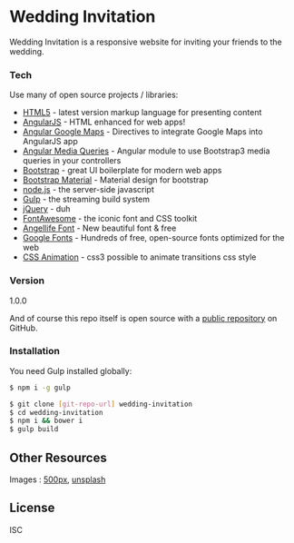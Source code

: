 # Wedding Invitation

Wedding Invitation is a responsive website for inviting your friends to the wedding.

### Tech
Use many of open source projects / libraries:

* [HTML5] - latest version markup language for presenting content
* [AngularJS] - HTML enhanced for web apps!
* [Angular Google Maps] - Directives to integrate Google Maps into AngularJS app
* [Angular Media Queries] - Angular module to use Bootstrap3 media queries in your controllers
* [Bootstrap] - great UI boilerplate for modern web apps
* [Bootstrap Material] - Material design for bootstrap
* [node.js] - the server-side javascript
* [Gulp] - the streaming build system
* [jQuery] - duh
* [FontAwesome] - the iconic font and CSS toolkit
* [Angellife Font] - New beautiful font & free
* [Google Fonts] - Hundreds of free, open-source fonts optimized for the web
* [CSS Animation] - css3 possible to animate transitions css style

### Version
1.0.0

And of course this repo itself is open source with a [public repository][wedding]
 on GitHub.

### Installation

 You need Gulp installed globally:

 ```sh
 $ npm i -g gulp
 ```

 ```sh
 $ git clone [git-repo-url] wedding-invitation
 $ cd wedding-invitation
 $ npm i && bower i
 $ gulp build
 ```

 Other Resources
 ----
 Images : [500px](http://500px.com/),  [unsplash](http://unsplash.com/)

 License
 ----
 ISC
 
 [//]: # (These are reference links used in the body of this note and get stripped out when the markdown processor does its job. There is no need to format nicely because it shouldn't be seen. Thanks SO - http://stackoverflow.com/questions/4823468/store-comments-in-markdown-syntax)


   [wedding]: <https://github.com/ikhsanalatsary/wedding-invitation>
   [git-repo-url]: <https://github.com/ikhsanalatsary/wedding-invitation.git>
   [HTML5]: <https://en.wikipedia.org/wiki/HTML5>
   [Angular Google Maps]: <http://angular-ui.github.io/angular-google-maps>
   [Angular Media Queries]: <https://github.com/jacopotarantino/angular-match-media>
   [node.js]: <http://nodejs.org>
   [Bootstrap]: <http://getbootstrap.com>
   [Bootstrap Material]: <http://fezvrasta.github.io/bootstrap-material-design>
   [FontAwesome]: <https://fortawesome.github.io/Font-Awesome/>
   [jQuery]: <http://jquery.com>
   [Google Fonts]: <https://www.google.com/fonts>
   [Angellife Font]: <http://befonts.com/angellife-font.html>
   [AngularJS]: <http://angularjs.org>
   [Gulp]: <http://gulpjs.com>
   [CSS Animation]: <https://developer.mozilla.org/en-US/docs/Web/CSS/CSS_Animations/Using_CSS_animations>